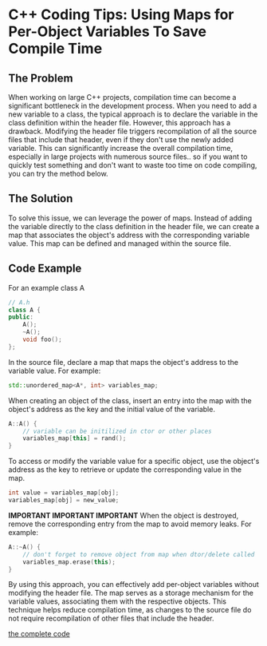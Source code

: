 # C++ Coding Tips: Using Maps for Per-Object Variables To Save Compile Time

## The Problem

When working on large C++ projects, compilation time can become a significant bottleneck in the development process. When you need to add a new variable to a class, the typical approach is to declare the variable in the class definition within the header file. However, this approach has a drawback. Modifying the header file triggers recompilation of all the source files that include that header, even if they don't use the newly added variable. This can significantly increase the overall compilation time, especially in large projects with numerous source files.. so if you want to quickly test something and don't want to waste too time on code compiling, you can try the method below.

## The Solution

To solve this issue, we can leverage the power of maps. Instead of adding the variable directly to the class definition in the header file, we can create a map that associates the object's address with the corresponding variable value. This map can be defined and managed within the source file.

## Code Example

For an example class A

```c++
// A.h
class A {
public:
    A();
    ~A();
    void foo();
};
```

In the source file, declare a map that maps the object's address to the variable value. For example:

```c++
std::unordered_map<A*, int> variables_map;
```
When creating an object of the class, insert an entry into the map with the object's address as the key and the initial value of the variable.

```c++
A::A() {
    // variable can be initilized in ctor or other places
    variables_map[this] = rand();
}
```

To access or modify the variable value for a specific object, use the object's address as the key to retrieve or update the corresponding value in the map.

```c++
int value = variables_map[obj];
variables_map[obj] = new_value;
```

**IMPORTANT IMPORTANT IMPORTANT**
When the object is destroyed, remove the corresponding entry from the map to avoid memory leaks. For example:

```c++
A::~A() {
    // don't forget to remove object from map when dtor/delete called
    variables_map.erase(this);
}
```

By using this approach, you can effectively add per-object variables without modifying the header file. The map serves as a storage mechanism for the variable values, associating them with the respective objects. This technique helps reduce compilation time, as changes to the source file do not require recompilation of other files that include the header.

[the complete code](https://godbolt.org/z/rz7MxWz6j)
